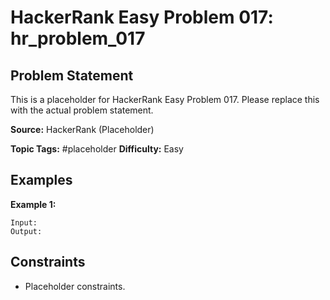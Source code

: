 # HackerRank Easy Problem 017: hr_problem_017

## Problem Statement

This is a placeholder for HackerRank Easy Problem 017.
Please replace this with the actual problem statement.

**Source:** HackerRank (Placeholder)

**Topic Tags:** #placeholder
**Difficulty:** Easy

## Examples

**Example 1:**

```
Input:
Output:
```

## Constraints

- Placeholder constraints.
